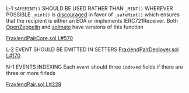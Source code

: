 L-1 `SAFEMINT()` SHOULD BE USED RATHER THAN `_MINT()` WHEREVER POSSIBLE
`_mint()` is [discouraged](https://github.com/OpenZeppelin/openzeppelin-contracts/blob/d4d8d2ed9798cc3383912a23b5e8d5cb602f7d4b/contracts/token/ERC721/ERC721.sol#L271) in favor of `_safeMint()` which ensures that the recipient is either an EOA or implements IERC721Receiver. Both [OpenZeppelin](https://github.com/OpenZeppelin/openzeppelin-contracts/blob/d4d8d2ed9798cc3383912a23b5e8d5cb602f7d4b/contracts/token/ERC721/ERC721.sol#L238-L250) and [solmate](https://github.com/transmissions11/solmate/blob/4eaf6b68202e36f67cab379768ac6be304c8ebde/src/tokens/ERC721.sol#L180) have versions of this function

[FraxlendPairCore.sol L#570](https://github.com/code-423n4/2022-08-frax/blob/main/src/contracts/FraxlendPairCore.sol#:~:text=_mint(_receiver%2C%20_shares)%3B)

L-2 EVENT SHOULD BE EMITTED IN SETTERS
[FraxlendPairDeployer.sol L#170](https://github.com/code-423n4/2022-08-frax/blob/main/src/contracts/FraxlendPairDeployer.sol#:~:text=function%20setCreationCode(bytes%20calldata%20_creationCode)%20external%20onlyOwner%20%7B)


N-1 EVENTS INDEXING
Each `event` should three `indexed` fields if there are three or more firleds

[FraxlendPair.sol L#228](https://github.com/code-423n4/2022-08-frax/blob/main/src/contracts/FraxlendPair.sol#:~:text=event%20WithdrawFees(uint128%20_shares%2C%20address%20_recipient%2C%20uint256%20_amountToTransfer)%3B)